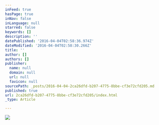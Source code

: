 ```yaml
---
inFeed: true
hasPage: true
inNav: false
inLanguage: null
starred: false
keywords: []
description: ''
datePublished: '2016-04-04T02:58:36.974Z'
dateModified: '2016-04-04T02:58:30.266Z'
title: ''
author: []
authors: []
publisher:
  name: null
  domain: null
  url: null
  favicon: null
sourcePath: _posts/2016-04-04-2ca26dfd-b207-4775-8bbe-cf3e72cfd205.md
published: true
url: 2ca26dfd-b207-4775-8bbe-cf3e72cfd205/index.html
_type: Article

---
```

![](https://the-grid-user-content.s3-us-west-2.amazonaws.com/599bcc94-0866-4188-aada-7f8f4dff0bfa.jpg)